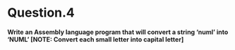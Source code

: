 # Question.4
<b>Write an Assembly language program that will convert a string ‘numl’ into ‘NUML’
[NOTE: Convert each small letter into capital letter]</b>


